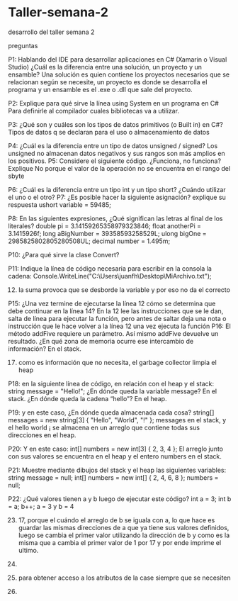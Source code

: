 # Taller-semana-2
desarrollo del taller semana 2

preguntas

P1: Hablando del IDE para desarrollar aplicaciones en C# (Xamarin o Visual Studio) ¿Cuál es la diferencia entre una solución, un proyecto y un ensamble?
Una solución es quien contiene los proyectos necesarios que se relacionan según se necesite, un proyecto es donde se desarrolla el programa y un ensamble es el .exe o .dll que sale del proyecto.

P2: Explique para qué sirve la línea using System en un programa en C#
Para definirle al compilador cuales bibliotecas va a utilizar.

P3: ¿Qué son y cuáles son los tipos de datos primitivos (o Built in) en C#?
Tipos de datos q se declaran para el uso o almacenamiento de datos

P4: ¿Cuál es la diferencia entre un tipo de datos unsigned / signed?
Los unsigned no almacenan datos negativos y sus rangos son más amplios en los positivos.
P5: Considere el siguiente código. ¿Funciona, no funciona? Explique
No porque el valor de la operación no se encuentra en el rango del sbyte

P6: ¿Cuál es la diferencia entre un tipo int y un tipo short? ¿Cuándo utilizar el uno o el otro?
P7: ¿Es posible hacer la siguiente asignación? explique su respuesta
ushort variable = 59485;

P8: En las siguientes expresiones, ¿Qué significan las letras al final de los literales?
double pi = 3.14159265358979323846;
float anotherPi = 3.1415926f;
long aBigNumber = 39358593258529L;
ulong bigOne = 2985825802805280508UL;
decimal number = 1.495m;

P10: ¿Para qué sirve la clase Convert?


P11: Indique la línea de código necesaria para escribir en la consola la cadena: 
Console.WriteLine("C:\\Users\\juanfh\\Desktop\\MiArchivo.txt");

12. la suma provoca que se desborde la variable y por eso no da el correcto

P15: ¿Una vez termine de ejecutarse la línea 12 cómo se determina que debe continuar en la línea 14?
En la 12 lee las instrucciones que se le dan, salta de línea para ejecutar la función, pero antes de saltar deja una nota o instrucción que le hace volver a la línea 12 una vez ejecuta la función
P16: El método addFive requiere un parámetro. Así mismo addFive devuelve un resultado. ¿En qué zona de memoria ocurre ese intercambio de información?
En el stack.

17. como es información que no necesita, el garbage collector limpia el heap

P18: en la siguiente línea de código, en relación con el heap y el stack:
string message = "Hello!";
¿En dónde queda la variable message?
En el stack.
¿En dónde queda la cadena “hello”?
En el heap.

P19: y en este caso, ¿En dónde queda almacenada cada cosa?
string[] messages = new string[3] { "Hello", "World", "!" };
messages en el stack, y el hello world ¡ se almacena en un arreglo que contiene todas sus direcciones en el heap.

P20: Y en este caso: 
int[] numbers = new int[3] { 2, 3, 4 };
El arreglo junto con sus valores se encuentra en el heap y el entero numbers en el stack.

P21: Muestre mediante dibujos del stack y el heap las siguientes variables:
string message = null;
int[] numbers = new int[] { 2, 4, 6, 8 };
numbers = null;

P22: ¿Qué valores tienen a y b luego de ejecutar este código?
int a = 3;
int b = a;
b++;
a = 3  y b = 4

23. 17, porque el cuándo el arreglo de b se iguala con a, lo que hace es guardar las mismas direcciones de a que ya tiene sus valores definidos, luego se cambia el primer valor utilizando la dirección de b y como es la misma que a cambia el primer valor de 1 por 17 y por ende imprime el ultimo.

24. 

25. para obtener acceso a los atributos de la case siempre que se necesiten

26. 
